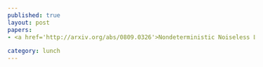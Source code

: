 ```yaml
---
published: true
layout: post
papers:
- <a href='http://arxiv.org/abs/0809.0326'>Nondeterministic Noiseless Linear Amplification of Quantum Systems, Ralph2008</a>

category: lunch
---
```

